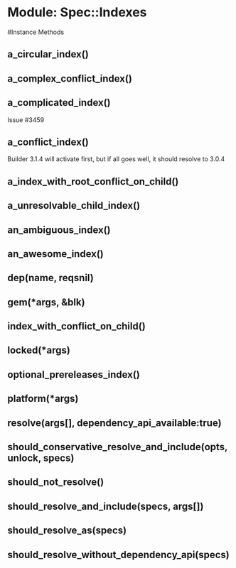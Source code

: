 # Module: Spec::Indexes
    




#Instance Methods
## a_circular_index() [](#method-i-a_circular_index)

## a_complex_conflict_index() [](#method-i-a_complex_conflict_index)

## a_complicated_index() [](#method-i-a_complicated_index)
Issue #3459

## a_conflict_index() [](#method-i-a_conflict_index)
Builder 3.1.4 will activate first, but if all goes well, it should resolve to
3.0.4

## a_index_with_root_conflict_on_child() [](#method-i-a_index_with_root_conflict_on_child)

## a_unresolvable_child_index() [](#method-i-a_unresolvable_child_index)

## an_ambiguous_index() [](#method-i-an_ambiguous_index)

## an_awesome_index() [](#method-i-an_awesome_index)

## dep(name, reqsnil) [](#method-i-dep)

## gem(*args, &blk) [](#method-i-gem)

## index_with_conflict_on_child() [](#method-i-index_with_conflict_on_child)

## locked(*args) [](#method-i-locked)

## optional_prereleases_index() [](#method-i-optional_prereleases_index)

## platform(*args) [](#method-i-platform)

## resolve(args[], dependency_api_available:true) [](#method-i-resolve)

## should_conservative_resolve_and_include(opts, unlock, specs) [](#method-i-should_conservative_resolve_and_include)

## should_not_resolve() [](#method-i-should_not_resolve)

## should_resolve_and_include(specs, args[]) [](#method-i-should_resolve_and_include)

## should_resolve_as(specs) [](#method-i-should_resolve_as)

## should_resolve_without_dependency_api(specs) [](#method-i-should_resolve_without_dependency_api)

